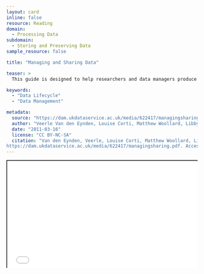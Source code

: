 ```yaml
---
layout: card
inline: false
resource: Reading
domain:
  - Processing Data
subdomain:
  - Storing and Preserving Data
sample_resource: false

title: "Managing and Sharing Data"

teaser: >
  This guide is designed to help researchers and data managers produce high quality research data with potential for long-term use. Content covers best practices for documenting, formatting, and storing data as well as legal and ethical issues for consideration. 

keywords:
  - "Data Lifecycle"
  - "Data Management"

metadata:
  source: "https://dam.ukdataservice.ac.uk/media/622417/managingsharing.pdf"
  author: "Veerle Van den Eynden, Louise Corti, Matthew Woollard, Libby Bishop and Laurence Horton."
  date: "2011-03-16"
  license: "CC BY-NC-SA"
  citation: "Van den Eynden, Veerle, Louise Corti, Matthew Woollard, Libby Bishop and Laurence Horton. 2011. 'Managing and Sharing Data: Best Practices for Researchers.' UK Data Archive.
https://dam.ukdataservice.ac.uk/media/622417/managingsharing.pdf. Accessed 8 December 2024."
---
```


<div style="position: relative; padding-bottom: 56.25%; height: 0; overflow: hidden;"><iframe src="../assets/pdf/managingsharing.pdf" width="100%" title="Managing and Sharing Data" style="border:2px #323639 solid; position: absolute; top: 0; left: 0; right: 0; bottom: 0; height: 100%; max-width: 100%;"></iframe></div>
